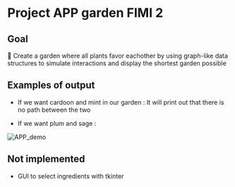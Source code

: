 # Project APP garden FIMI 2

## Goal

:dart: Create a garden where all plants favor eachother by using graph-like data structures to simulate interactions and display the shortest garden possible

## Examples of output
- If we want cardoon and mint in our garden : 
     It will print out that there is no path between the two

- If we want plum and sage :

![APP_demo](https://github.com/user-attachments/assets/d0152bb1-52b8-49d3-bfb4-527d51623452)

## Not implemented
- GUI to select ingredients with tkinter
